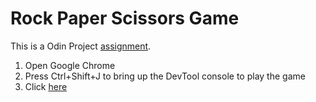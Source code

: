 # Rock Paper Scissors Game

This is a Odin Project [assignment](https://www.theodinproject.com/lessons/foundations-rock-paper-scissors).


1. Open Google Chrome
3. Press Ctrl+Shift+J to bring up the DevTool console to play the game
3. Click [here](https://adlinling.github.io/rock_paper_scissors/)

